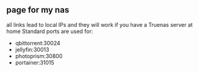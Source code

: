 ## page for my nas
all links lead to local IPs and they will work if you have a Truenas server at home
Standard ports are used for:
* qbittorrent:30024
* jellyfin:30013
* photoprism:30800
* portainer:31015
